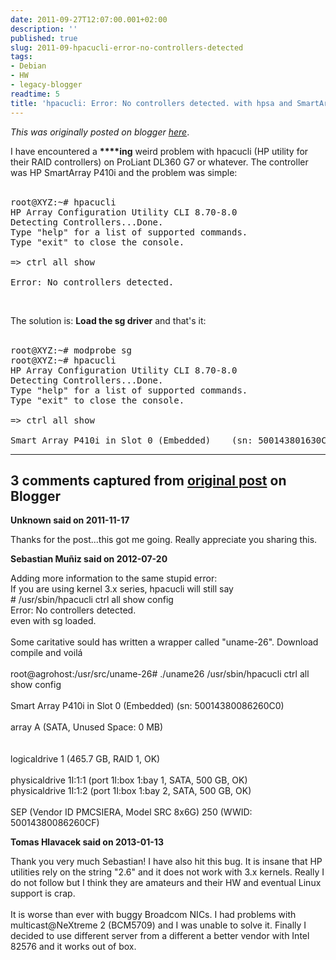 ```yaml
---
date: 2011-09-27T12:07:00.001+02:00
description: ''
published: true
slug: 2011-09-hpacucli-error-no-controllers-detected
tags:
- Debian
- HW
- legacy-blogger
readtime: 5
title: 'hpacucli: Error: No controllers detected. with hpsa and SmartArray P410i'
---
```


*This was originally posted on blogger [here](https://snarkybrill.blogspot.com/2011/09/hpacucli-error-no-controllers-detected.html)*.

I have encountered a <b>****ing</b> weird problem with&nbsp;hpacucli (HP utility for their RAID controllers) on ProLiant DL360 G7 or whatever. The controller was HP SmartArray P410i and the problem was simple:<br />
<br />
<pre>root@XYZ:~# hpacucli 
HP Array Configuration Utility CLI 8.70-8.0
Detecting Controllers...Done.
Type "help" for a list of supported commands.
Type "exit" to close the console.

=&gt; ctrl all show

Error: No controllers detected.
</pre><br />
The solution is: <b>Load the sg driver</b> and that's it:<br />
<br />
<pre>root@XYZ:~# modprobe sg
root@XYZ:~# hpacucli 
HP Array Configuration Utility CLI 8.70-8.0
Detecting Controllers...Done.
Type "help" for a list of supported commands.
Type "exit" to close the console.

=> ctrl all show

Smart Array P410i in Slot 0 (Embedded)    (sn: 500143801630C980)
</pre>

---

## 3 comments captured from [original post](https://snarkybrill.blogspot.com/2011/09/hpacucli-error-no-controllers-detected.html) on Blogger

**Unknown said on 2011-11-17**

Thanks for the post...this got me going. Really appreciate you sharing this.

**Sebastian Muñiz said on 2012-07-20**

Adding more information to the same stupid error:<br />If you are using kernel 3.x series, hpacucli will still say<br /># /usr/sbin/hpacucli ctrl all show config<br />Error: No controllers detected.<br />even with sg loaded.<br /><br />Some caritative sould has written a wrapper called &quot;uname-26&quot;. Download compile and voilá<br /><br />root@agrohost:/usr/src/uname-26# ./uname26 /usr/sbin/hpacucli ctrl all show config<br /><br />Smart Array P410i in Slot 0 (Embedded)    (sn: 50014380086260C0)<br /><br />   array A (SATA, Unused Space: 0 MB)<br /><br /><br />      logicaldrive 1 (465.7 GB, RAID 1, OK)<br /><br />      physicaldrive 1I:1:1 (port 1I:box 1:bay 1, SATA, 500 GB, OK)<br />      physicaldrive 1I:1:2 (port 1I:box 1:bay 2, SATA, 500 GB, OK)<br /><br />   SEP (Vendor ID PMCSIERA, Model  SRC 8x6G) 250 (WWID: 50014380086260CF)

**Tomas Hlavacek said on 2013-01-13**

Thank you very much Sebastian! I have also hit this bug. It is insane that HP utilities rely on the string &quot;2.6&quot; and it does not work with 3.x kernels. Really I do not follow but I think they are amateurs and their HW and eventual Linux support is crap.<br /><br />It is worse than ever with buggy Broadcom NICs. I had problems with multicast@NeXtreme 2 (BCM5709) and I was unable to solve it. Finally I decided to use different server from a different a better vendor with Intel 82576 and it works out of box.

